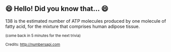 ## :smile: Hello! Did you know that... :smile:
138 is the estimated number of ATP molecules produced by one molecule of fatty acid, for the mixture that comprises human adipose tissue.

<sup>(come back in 5 minutes for the next trivia)</sup>


<sup>Credits: http://numbersapi.com</sup>
